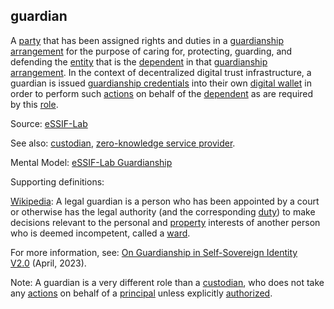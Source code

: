 ## guardian

<p class="c8"><span>A </span><span class="c2"><a class="c3" href="https://www.google.com/url?q=https://essif-lab.github.io/framework/docs/terms/party&amp;sa=D&amp;source=editors&amp;ust=1706779842686193&amp;usg=AOvVaw2Est2t_uy0HEPS9oLAnWTu">party</a></span><span>&nbsp;that has been assigned rights and duties in a </span><span class="c2"><a class="c3" href="#h.tc250ixnd67w">guardianship arrangement</a></span><span>&nbsp;for the purpose of caring for, protecting, guarding, and defending the </span><span class="c2"><a class="c3" href="https://www.google.com/url?q=https://essif-lab.github.io/framework/docs/terms/entity&amp;sa=D&amp;source=editors&amp;ust=1706779842686558&amp;usg=AOvVaw3SxQIQAhntMxkbQh7-kQPe">entity</a></span><span>&nbsp;that is the </span><span class="c2"><a class="c3" href="https://www.google.com/url?q=https://essif-lab.github.io/framework/docs/terms/dependent&amp;sa=D&amp;source=editors&amp;ust=1706779842686757&amp;usg=AOvVaw3mWNDcV3mrpOEzZgKSfsf3">dependent</a></span><span>&nbsp;in that </span><span class="c2"><a class="c3" href="#h.tc250ixnd67w">guardianship arrangement</a></span><span>. In the context of decentralized digital trust infrastructure, a guardian is issued </span><span class="c2"><a class="c3" href="#h.mjrnala919ld">guardianship credentials</a></span><span>&nbsp;into their own </span><span class="c2"><a class="c3" href="#h.sxnvf3f5v156">digital wallet</a></span><span>&nbsp;in order to perform such </span><span class="c2"><a class="c3" href="#h.l54nzmooy631">actions</a></span><span>&nbsp;on </span><span>behalf of the </span><span class="c2"><a class="c3" href="#h.qvhbv3ov9zmy">dependent</a></span><span>&nbsp;as are required by this </span><span class="c2"><a class="c3" href="#h.sf54cyuamo6x">role</a></span><span>.</span></p><p class="c8"><span>Source: </span><span class="c2"><a class="c3" href="https://www.google.com/url?q=https://essif-lab.github.io/framework/docs/essifLab-glossary%23guardian&amp;sa=D&amp;source=editors&amp;ust=1706779842687559&amp;usg=AOvVaw0qEYd1xPNpm4kqd6p6SSbK">eSSIF-Lab</a></span></p><p class="c8"><span>See also: </span><span class="c2"><a class="c3" href="#h.8kx1mv7y64ps">custodian</a></span><span>, </span><span class="c2"><a class="c3" href="#h.qhfq42vp7l55">zero-knowledge service provider</a></span><span class="c0">.</span></p><p class="c8"><span>Mental Model: </span><span class="c2"><a class="c3" href="https://www.google.com/url?q=https://essif-lab.github.io/framework/docs/terms/pattern-guardianship&amp;sa=D&amp;source=editors&amp;ust=1706779842688187&amp;usg=AOvVaw3MBVvCW9qIhtiqQQogjaKL">eSSIF-Lab Guardianship</a></span></p><p class="c8"><span class="c0">Supporting definitions:</span></p><p class="c8"><span class="c2"><a class="c3" href="https://www.google.com/url?q=https://en.wikipedia.org/wiki/Legal_guardian&amp;sa=D&amp;source=editors&amp;ust=1706779842688550&amp;usg=AOvVaw0McCkv9YA_JxgF7XfOS9ga">Wikipedia</a></span><span>: A legal guardian is a person who has been appointed by a court or otherwise has the legal authority (and the corresponding </span><span class="c2"><a class="c3" href="https://www.google.com/url?q=https://en.wikipedia.org/wiki/Duty&amp;sa=D&amp;source=editors&amp;ust=1706779842688767&amp;usg=AOvVaw0qw4VG3NRxSLw7OmznXr1b">duty</a></span><span>) to make decisions relevant to the personal and </span><span class="c2"><a class="c3" href="https://www.google.com/url?q=https://en.wikipedia.org/wiki/Property&amp;sa=D&amp;source=editors&amp;ust=1706779842688972&amp;usg=AOvVaw0QOM_fwBjqjY63bjMYdww7">property</a></span><span>&nbsp;interests of another person who is deemed incompetent, called a </span><span class="c2"><a class="c3" href="https://www.google.com/url?q=https://en.wikipedia.org/wiki/Ward_(law)&amp;sa=D&amp;source=editors&amp;ust=1706779842689151&amp;usg=AOvVaw0OJb_kZO_gf-ubIU6MsQ4J">ward</a></span><span class="c0">.</span></p><p class="c8"><span>For more information, see: </span><span class="c2"><a class="c3" href="https://www.google.com/url?q=https://sovrin.org/wp-content/uploads/Guardianship-Whitepaper-V2.0.pdf&amp;sa=D&amp;source=editors&amp;ust=1706779842689510&amp;usg=AOvVaw3QsdfLNAeydXyrsFDp6xf5">On Guardianship in Self-Sovereign Identity V2.0</a></span><span class="c0">&nbsp;(April, 2023).</span></p><p class="c8"><span>Note: A guardian is a very different role than a </span><span class="c2"><a class="c3" href="#h.8kx1mv7y64ps">custodian</a></span><span>, who does not take any </span><span class="c2"><a class="c3" href="#h.l54nzmooy631">actions</a></span><span>&nbsp;on behalf of a </span><span class="c2"><a class="c3" href="#h.sydbe7rk6244">principal</a></span><span>&nbsp;unless explicitly </span><span class="c2"><a class="c3" href="#h.gln5i78kxlfh">authorized</a></span><span class="c0">.</span></p>

